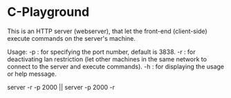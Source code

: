 # C-Playground

This is an HTTP server (webserver), that let the front-end (client-side) execute commands on the server's machine.

Usage:
-p : for specifying the port number, default is 3838.
-r : for deactivating lan restriction (let other machines in the same network to connect to the server and execute commands).
-h : for displaying the usage or help message.

server -r -p 2000 || server -p 2000 -r
